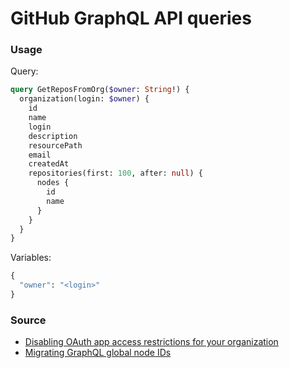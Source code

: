 # GitHub GraphQL API queries

### Usage

Query:
```graphql
query GetReposFromOrg($owner: String!) {
  organization(login: $owner) {
    id
    name
    login
    description
    resourcePath
    email
    createdAt
    repositories(first: 100, after: null) {
      nodes {
        id
        name
      }
    }
  }
}
```

Variables:
```graphql
{
  "owner": "<login>"
}
```

### Source

- [Disabling OAuth app access restrictions for your organization](https://docs.github.com/en/organizations/managing-oauth-access-to-your-organizations-data/disabling-oauth-app-access-restrictions-for-your-organization)
- [Migrating GraphQL global node IDs](https://docs.github.com/en/graphql/guides/migrating-graphql-global-node-ids)